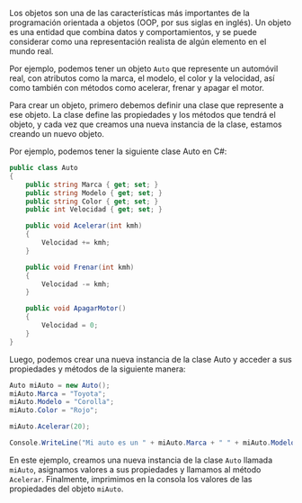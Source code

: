 Los objetos son una de las características más importantes de la programación orientada a objetos (OOP, por sus siglas en inglés). Un objeto es una entidad que combina datos y comportamientos, y se puede considerar como una representación realista de algún elemento en el mundo real.

Por ejemplo, podemos tener un objeto `Auto` que represente un automóvil real, con atributos como la marca, el modelo, el color y la velocidad, así como también con métodos como acelerar, frenar y apagar el motor.

Para crear un objeto, primero debemos definir una clase que represente a ese objeto. La clase define las propiedades y los métodos que tendrá el objeto, y cada vez que creamos una nueva instancia de la clase, estamos creando un nuevo objeto.

Por ejemplo, podemos tener la siguiente clase Auto en C#:

```csharp
public class Auto
{
    public string Marca { get; set; }
    public string Modelo { get; set; }
    public string Color { get; set; }
    public int Velocidad { get; set; }

    public void Acelerar(int kmh)
    {
        Velocidad += kmh;
    }

    public void Frenar(int kmh)
    {
        Velocidad -= kmh;
    }

    public void ApagarMotor()
    {
        Velocidad = 0;
    }
}
```

Luego, podemos crear una nueva instancia de la clase Auto y acceder a sus propiedades y métodos de la siguiente manera:

```csharp
Auto miAuto = new Auto();
miAuto.Marca = "Toyota";
miAuto.Modelo = "Corolla";
miAuto.Color = "Rojo";

miAuto.Acelerar(20);

Console.WriteLine("Mi auto es un " + miAuto.Marca + " " + miAuto.Modelo + " de color " + miAuto.Color + " y va a una velocidad de " + miAuto.Velocidad + " km/h.");
```

En este ejemplo, creamos una nueva instancia de la clase `Auto` llamada `miAuto`, asignamos valores a sus propiedades y llamamos al método `Acelerar`. Finalmente, imprimimos en la consola los valores de las propiedades del objeto `miAuto`.